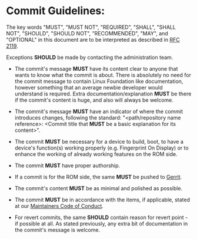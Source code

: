 # Commit Guidelines:

The key words "MUST", "MUST NOT", "REQUIRED", "SHALL", "SHALL NOT", "SHOULD", "SHOULD NOT", "RECOMMENDED",  "MAY", and "OPTIONAL" in this document are to be interpreted as described in [RFC 2119](https://tools.ietf.org/html/rfc2119).

Exceptions **SHOULD** be made by contacting the administration team.

- The commit's message **MUST** have its content clear to anyone that wants to know what the commit is about. There is absolutely no need for the commit message to contain Linux Foundation like documentation, however something that an average newbie developer would understand is required. Extra documentation/explanation **MUST** be there if the commit's content is huge, and also will always be welcome.

- The commit's message **MUST** have an indicator of where the commit introduces changes, following the standard: "<path/repository name reference>: <Commit title that **MUST** be a basic explanation for its content>".

- The commit **MUST** be necessary for a device to build, boot, to have a device's function(s) working properly (e.g. Fingerprint On Display) or to enhance the working of already working features on the ROM side.

- The commit **MUST** have proper authorship.

- If a commit is for the ROM side, the same **MUST** be pushed to [Gerrit](https://gerrit.pixelexperience.org).

- The commit's content **MUST** be as minimal and polished as possible.

- The commit **MUST** be in accordance with the items, if applicable, stated at our [Maintainers Code of Conduct](https://github.com/PixelExperience/docs/blob/master/maintainers_code_of_conduct.md).

- For revert commits, the same **SHOULD** contain reason for revert point - if possible at all. As stated previously, any extra bit of documentation in the commit's message is welcome.

